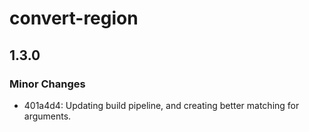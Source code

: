 # convert-region

## 1.3.0

### Minor Changes

- 401a4d4: Updating build pipeline, and creating better matching for arguments.

